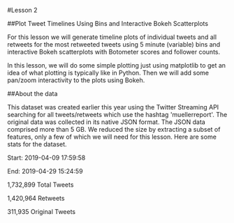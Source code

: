 #Lesson 2

##Plot Tweet Timelines Using Bins and Interactive Bokeh Scatterplots

For this lesson we will generate timeline plots of individual tweets and all retweets for the most retweeted tweets using 5 minute (variable) bins and interactive Bokeh scatterplots with Botometer scores and follower counts.

In this lesson, we will do some simple plotting just using matplotlib to get an idea of what plotting is typically like in Python. Then we will add some pan/zoom interactivity to the plots using Bokeh. 

##About the data

This dataset was created earlier this year using the Twitter Streaming API searching for all tweets/retweets which use the hashtag 'muellerreport'. The original data was collected in its native JSON format. The JSON data comprised more than 5 GB. We reduced the size by extracting a subset of features, only a few of which we will need for this lesson. Here are some stats for the dataset.

Start: 2019-04-09 17:59:58

End: 2019-04-29 15:24:59

1,732,899 Total Tweets

1,420,964 Retweets

311,935 Original Tweets

